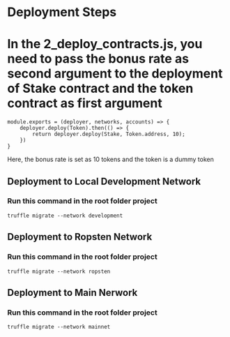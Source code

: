 # Deployment Steps

# In the 2_deploy_contracts.js, you need to pass the bonus rate as second argument to the deployment of Stake contract and the token contract as first argument
```
module.exports = (deployer, networks, accounts) => {
    deployer.deploy(Token).then(() => {
        return deployer.deploy(Stake, Token.address, 10);
    })
}
```
Here, the bonus rate is set as 10 tokens and the token is a dummy token

## Deployment to Local Development Network
### Run this command in the root folder project
```
truffle migrate --network development
```

## Deployment to Ropsten Network
### Run this command in the root folder project
```
truffle migrate --network ropsten
```

## Deployment to Main Nerwork
### Run this command in the root folder project
```
truffle migrate --network mainnet
```